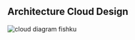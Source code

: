 ## Architecture Cloud Design
![cloud diagram fishku](https://user-images.githubusercontent.com/79828903/170835033-55e954d3-affa-4054-90d8-71169396553b.jpeg)
